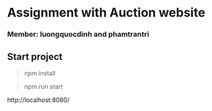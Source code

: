 # Assignment with Auction website
### Member: luongquocdinh and phamtrantri

## Start project

> npm install

> npm run start

http://localhost:8080/
